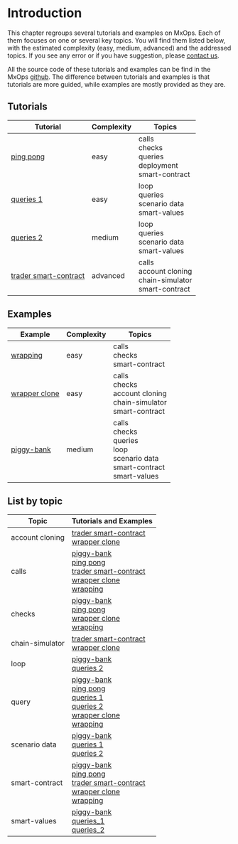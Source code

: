 # Introduction

This chapter regroups several tutorials and examples on MxOps. Each of them focuses on one or several key topics. You will find them listed below, with the estimated complexity (easy, medium, advanced) and the addressed topics. If you see any error or if you have suggestion, please [contact us](../others/contact_us).

All the source code of these tutorials and examples can be find in the MxOps [github](https://github.com/Catenscia/MxOps/tree/main/examples).
The difference between tutorials and examples is that tutorials are more guided, while examples are mostly provided as they are.

## Tutorials


| Tutorial                               | Complexity | Topics                                                          |
|----------------------------------------|------------|-----------------------------------------------------------------|
| [ping pong](ping_pong)                 | easy       | calls<br>checks<br>queries<br>deployment<br>smart-contract      |
| [queries 1](queries_1)                 | easy       | loop<br>queries<br>scenario data<br>smart-values                |
| [queries 2](queries_2)                 | medium     | loop<br>queries<br>scenario data<br>smart-values                |
| [ trader smart-contract ]( trader_sc ) | advanced   | calls<br>account cloning<br>chain-simulator<br>smart-contract   |



## Examples

| Example                                | Complexity | Topics                                                                                |
|----------------------------------------|------------|---------------------------------------------------------------------------------------|
| [ wrapping ]( wrapping )               | easy       | calls<br>checks<br>smart-contract                                                     |
| [ wrapper clone ]( wrapper_clone )     | easy       | calls<br>checks<br>account cloning<br>chain-simulator<br>smart-contract               |
| [ piggy-bank ]( piggy_bank )           | medium     | calls<br>checks<br>queries<br>loop<br>scenario data<br>smart-contract<br>smart-values |



## List by topic

| Topic           | Tutorials and Examples                                                                                                                                                    |
|-----------------|---------------------------------------------------------------------------------------------------------------------------------------------------------------------------|
| account cloning | [  trader smart-contract  ](  trader_sc  )<br>[ wrapper clone ]( wrapper_clone )                                                                                          |
| calls           | [piggy-bank](piggy_bank)<br>[ping pong](ping_pong)<br>[  trader smart-contract  ](  trader_sc  )<br>[ wrapper clone ]( wrapper_clone )<br>[ wrapping ]( wrapping )        |
| checks          | [piggy-bank](piggy_bank)<br>[ping pong](ping_pong)<br>[ wrapper clone ]( wrapper_clone )<br>[ wrapping ]( wrapping )                                                      |
| chain-simulator | [  trader smart-contract  ](  trader_sc  )<br>[ wrapper clone ]( wrapper_clone )                                                                                          |
| loop            | [piggy-bank](piggy_bank)<br>[queries 2](queries_2)                                                                                                                        |
| query           | [piggy-bank](piggy_bank)<br>[ping pong](ping_pong)<br>[queries 1](queries_1)<br>[queries 2](queries_2)<br>[ wrapper clone ]( wrapper_clone )<br>[ wrapping ]( wrapping )  |
| scenario data   | [piggy-bank](piggy_bank)<br>[queries 1](queries_1)<br>[queries 2](queries_2)                                                                                              |
| smart-contract  | [piggy-bank](piggy_bank)<br>[ping pong](ping_pong)<br>[  trader smart-contract  ](  trader_sc  )<br>[ wrapper clone ]( wrapper_clone )<br>[ wrapping ]( wrapping )        |
| smart-values    | [piggy-bank](piggy_bank)<br>[queries_1](queries_1)<br>[queries_2](queries_2)                                                                                              |